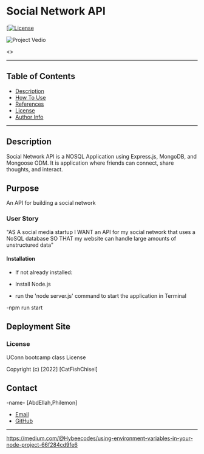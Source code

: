 ﻿# Social Network API

[[![License](https://img.shields.io/badge/License-Apache_2.0-blue.svg)](https://opensource.org/licenses/Apache-2.0)

![Project Vedio]()

<>

---

## Table of Contents

- [Description](#description)
- [How To Use](#how-to-use)
- [References](#references)
- [License](#license)
- [Author Info](#author-info)

---

## Description

Social Network API is a NOSQL Application using Express.js, MongoDB, and Mongoose ODM. It is application where friends can connect, share thoughts, and interact. 

## Purpose

An API for building a social network

### User Story

"AS A social media startup
I WANT an API for my social network that uses a NoSQL database
SO THAT my website can handle large amounts of unstructured data"

#### Installation

- If not already installed:

- Install Node.js

- run the 'node server.js' command to start the application in Terminal


-npm run start


## Deployment Site


### License

UConn bootcamp class License

Copyright (c) [2022] [CatFishChisel]

## Contact

-name- [AbdEllah,Philemon]

- [Email](:philemon.kirlles@gmail.com 'Email')
- [GitHub](https://github.com/PhilemonKirlles 'GitHub')

---
https://medium.com/@Hybeecodes/using-environment-variables-in-your-node-project-66f284cd9fe6